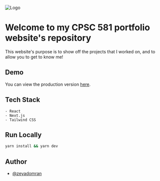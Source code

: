 
![Logo](https://cpsc581-portfolio-zeyadomran.vercel.app/favicon.ico)

# Welcome to my CPSC 581 portfolio website's repository

This website's purpose is to show off the projects that I worked on, and to allow you to get to know me!

## Demo

You can view the production version [here](https://cpsc581-portfolio-zeyadomran.vercel.app).
  
## Tech Stack

	- React
	- Next.js
	- Tailwind CSS

## Run Locally

```bash
yarn install && yarn dev
```

## Author

- [@zeyadomran](https://www.github.com/zeyadomran)

  
